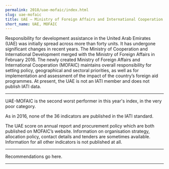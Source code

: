 ```yaml
---
permalink: 2018/uae-mofaic/index.html
slug: uae-mofaic
title: UAE – Ministry of Foreign Affairs and International Cooperation (MOFAIC)
short_name: UAE, MOFAIC
---
```


Responsibility for development assistance in the United Arab Emirates (UAE) was initially spread across more than forty units. It has undergone significant changes in recent years. The Ministry of Cooperation and International Development merged with the Ministry of Foreign Affairs in February 2016. The newly created Ministry of Foreign Affairs and International Cooperation (MOFAIC) maintains overall responsibility for setting policy, geographical and sectoral priorities, as well as for implementation and assessment of the impact of the country’s foreign aid programmes. At present, the UAE is not an IATI member and does not publish IATI data. 

---

UAE-MOFAIC is the second worst performer in this year's index, in the very poor category.

As in 2016, none of the 36 indicators are published in the IATI standard. 

The UAE score on annual report and procurement policy which are both published on MOFAIC’s website. Information on organisation strategy, allocation policy, contact details and tenders are sometimes available. Information for all other indicators is not published at all. 


---

Recommendations go here.

---
